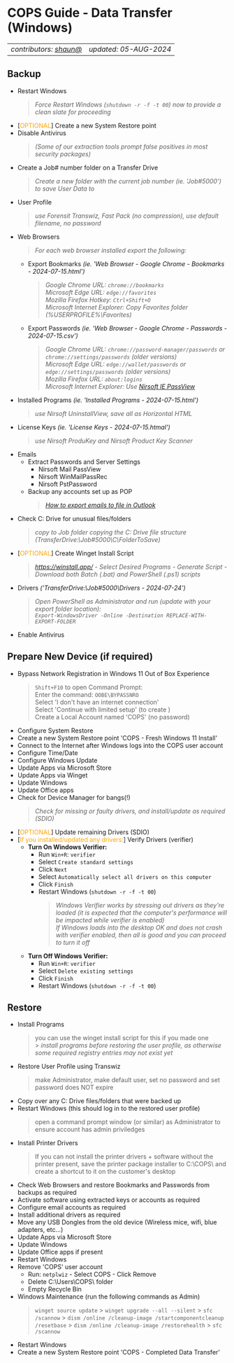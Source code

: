 <!-- Render to .PDF using https://md2pdf.netlify.app/ at 75% scaling (Print to PDF) -->

# COPS Guide - Data Transfer (Windows)

<table>
    <td><em>contributors: <a href="mailto:shaun@copscorp.com.au" title="Buckland, Shaun (shaun@copscorp.com.au)">shaun@</a></em></td>
    <td><div style='text-align: right;'><em>updated: 05-AUG-2024</em></div></td>
</table>

## Backup

- Restart Windows
  > _Force Restart Windows (`shutdown -r -f -t 00`) now to provide a clean slate for proceeding_
- [<font style="color:ORANGE">OPTIONAL</font>] Create a new System Restore point
- Disable Antivirus
  > _(Some of our extraction tools prompt false positives in most security packages)_
- Create a Job# number folder on a Transfer Drive
  > _Create a new folder with the current job number (ie. 'Job#5000') to save User Data to_
- User Profile
  > _use Forensit Transwiz, Fast Pack (no compression), use default filename, no password_
- Web Browsers
  > _For each web browser installed export the following:_
  - Export Bookmarks _(ie. 'Web Browser - Google Chrome - Bookmarks - 2024-07-15.html')_
    > _Google Chrome URL: `chrome://bookmarks`</br>
    > Microsoft Edge URL: `edge://favorites`</br>
    > Mozilla Firefox Hotkey: `Ctrl+Shift+O`</br>
    > Microsoft Internet Explorer: Copy Favorites folder (%USERPROFILE%\Favorites)_
  - Export Passwords _(ie. 'Web Browser - Google Chrome - Passwords - 2024-07-15.csv')_
    > _Google Chrome URL: `chrome://password-manager/passwords` or `chrome://settings/passwords` (older versions)</br>
    > Microsoft Edge URL: `edge://wallet/passwords` or `edge://settings/passwords` (older versions)</br>
    > Mozilla Firefox URL: `about:logins`</br>
    > Microsoft Internet Explorer: Use [Nirsoft IE PassView](https://www.nirsoft.net/utils/internet_explorer_password.html)_
- Installed Programs _(ie. 'Installed Programs - 2024-07-15.html')_
  > _use Nirsoft UninstallView, save all as Horizontal HTML_
- License Keys _(ie. 'License Keys - 2024-07-15.htmal')_
  > _use Nirsoft ProduKey and Nirsoft Product Key Scanner_
- Emails
  - Extract Passwords and Server Settings
    - Nirsoft Mail PassView
    - Nirsoft WinMailPassRec
    - Nirsoft PstPassword
  - Backup any accounts set up as POP
    > [_How to export emails to file in Outlook_](https://support.microsoft.com/en-au/office/back-up-your-email-e5845b0b-1aeb-424f-924c-aa1c33b18833)
- Check C: Drive for unusual files/folders
  > _copy to Job folder copying the C: Drive file structure (TransferDrive:\Job#5000\C\FolderToSave)_
- [<font style="color:ORANGE">OPTIONAL</font>] Create Winget Install Script
  > _https://winstall.app/ - Select Desired Programs - Generate Script - Download both Batch (.bat) and PowerShell (.ps1) scripts_
- Drivers _('TransferDrive:\Job#5000\Drivers - 2024-07-24\')_
  > _Open PowerShell as Administrator and run (update with your export folder location): </br> `Export-WindowsDriver -Online -Destination REPLACE-WITH-EXPORT-FOLDER`_
- Enable Antivirus

## Prepare New Device (if required)

- Bypass Network Registration in Windows 11 Out of Box Experience
  > `Shift+F10` to open Command Prompt: </br>
  > Enter the command: `OOBE\BYPASSNRO`</br>
  > Select 'I don't have an internet connection'</br>
  > Select 'Continue with limited setup' (to create )</br>
  > Create a Local Account named 'COPS' (no password)
- Configure System Restore
- Create a new System Restore point 'COPS - Fresh Windows 11 Install'
- Connect to the Internet after Windows logs into the COPS user account
- Configure Time/Date
- Configure Windows Update
- Update Apps via Microsoft Store
- Update Apps via Winget
- Update Windows
- Update Office apps
- Check for Device Manager for bangs(!)
  > _Check for missing or faulty drivers, and install/update as required (SDIO)_
- [<font style="color:ORANGE">OPTIONAL</font>] Update remaining Drivers (SDIO)
- [<font style="color:ORANGE">If you installed/updated any drivers:</font>] Verify Drivers (verifier)
  - **Turn On Windows Verifier:**
    - Run `Win+R`: `verifier`
    - Select `Create standard settings`
    - Click `Next`
    - Select `Automatically select all drivers on this computer`
    - Click `Finish`
    - Restart Windows (`shutdown -r -f -t 00`)
      > _Windows Verifier works by stressing out drivers as they're loaded (it is expected that the computer's performance will be impacted while verifier is enabled)
      > </br>If Windows loads into the desktop OK and does not crash with verifier enabled, then all is good and you can proceed to turn it off_
  - **Turn Off Windows Verifier:**
    - Run `Win+R`: `verifier`
    - Select `Delete existing settings`
    - Click `Finish`
    - Restart Windows (`shutdown -r -f -t 00`)

## Restore

- Install Programs
  > you can use the winget install script for this if you made one </br> > _install programs before restoring the user profile, as otherwise some required registry entries may not exist yet_
- Restore User Profile using Transwiz
  > make Administrator, make default user, set no password and set password does NOT expire
- Copy over any C: Drive files/folders that were backed up
- Restart Windows (this should log in to the restored user profile)
  > open a command prompt window (or similar) as Administrator to ensure account has admin priviledges
- Install Printer Drivers
  > If you can not install the printer drivers + software without the printer present, save the printer package installer to C:\COPS\ and create a shortcut to it on the customer's desktop
- Check Web Browsers and restore Bookmarks and Passwords from backups as required
- Activate software using extracted keys or accounts as required
- Configure email accounts as required
- Install additional drivers as required
- Move any USB Dongles from the old device (Wireless mice, wifi, blue adapters, etc...)
- Update Apps via Microsoft Store
- Update Windows
- Update Office apps if present
- Restart Windows
- Remove 'COPS' user account
  - Run: `netplwiz` - Select COPS - Click Remove
  - Delete C:\Users\COPS\ folder
  - Empty Recycle Bin
- Windows Maintenance (run the following commands as Admin)
  > `winget source update` > `winget upgrade --all --silent` > `sfc /scannow` > `dism /online /cleanup-image /startcomponentcleanup /resetbase` > `dism /online /cleanup-image /restorehealth` > `sfc /scannow`
- Restart Windows
- Create a new System Restore point 'COPS - Completed Data Transfer'
